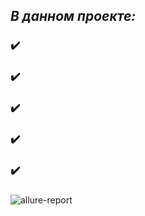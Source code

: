 ## ***В данном проекте:***
### :heavy_check_mark: 
### :heavy_check_mark: 
### :heavy_check_mark: 
### :heavy_check_mark: 
### :heavy_check_mark: 
###
![allure-report]()
